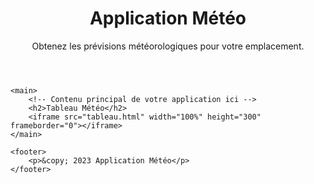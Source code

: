 <!DOCTYPE html>
<html lang="en">
<head>
    <meta charset="UTF-8">
    <meta name="viewport" content="width=device-width, initial-scale=1.0">
    <title>Application Météo</title>
    <link rel="stylesheet" type="text/css" href="background.css">
    <link rel="stylesheet" href="styles.css">
</head>
<body>
    <header>
        <h1>Application Météo</h1>
        <p>Obtenez les prévisions météorologiques pour votre emplacement.</p>
    </header>

    <main>
        <!-- Contenu principal de votre application ici -->
        <h2>Tableau Météo</h2>
        <iframe src="tableau.html" width="100%" height="300" frameborder="0"></iframe>
    </main>

    <footer>
        <p>&copy; 2023 Application Météo</p>
    </footer>
</body>
</html>
